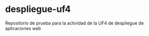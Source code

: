 # despliegue-uf4
Repositorio de prueba para la actividad de la UF4 de despliegue de aplicaciones web
